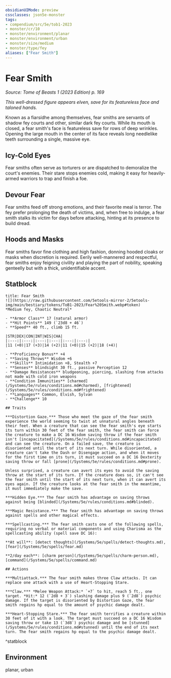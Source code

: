 ```yaml
---
obsidianUIMode: preview
cssclasses: json5e-monster
tags:
- compendium/src/5e/tob1-2023
- monster/cr/10
- monster/environment/planar
- monster/environment/urban
- monster/size/medium
- monster/type/fey
aliases: ["Fear Smith"]
---
```

# Fear Smith
*Source: Tome of Beasts 1 (2023 Edition) p. 169*  

*This well-dressed figure appears elven, save for its featureless face and taloned hands.*

Known as a fiarsídhe among themselves, fear smiths are servants of shadow fey courts and other, similar dark fey courts. While its mouth is closed, a fear smith's face is featureless save for rows of deep wrinkles. Opening the large mouth in the center of its face reveals long needlelike teeth surrounding a single, massive eye.

## Icy-Cold Eyes

Fear smiths often serve as torturers or are dispatched to demoralize the court's enemies. Their stare stops enemies cold, making it easy for heavily-armed warriors to trap and finish a foe.

## Devour Fear

Fear smiths feed off strong emotions, and their favorite meal is terror. The fey prefer prolonging the death of victims, and, when free to indulge, a fear smith stalks its victim for days before attacking, hinting at its presence to build dread.

## Hoods and Masks

Fear smiths favor fine clothing and high fashion, donning hooded cloaks or masks when discretion is required. Eerily well-mannered and respectful, fear smiths enjoy feigning civility and playing the part of nobility, speaking genteelly but with a thick, unidentifiable accent.

## Statblock

```ad-statblock
title: Fear Smith
![](https://raw.githubusercontent.com/5etools-mirror-2/5etools-img/main/bestiary/tokens/ToB1-2023/Fear%20Smith.webp#token)
*Medium fey, Chaotic Neutral*

- **Armor Class** 17 (natural armor)
- **Hit Points** 149 (`23d8 + 46`)
- **Speed** 40 ft., climb 15 ft.

|STR|DEX|CON|INT|WIS|CHA|
|:---:|:---:|:---:|:---:|:---:|:---:|
|11 (+0)|17 (+3)|14 (+2)|11 (+0)|15 (+2)|18 (+4)|

- **Proficiency Bonus** +4
- **Saving Throws** Wisdom +6
- **Skills** Intimidation +8, Stealth +7
- **Senses** blindsight 30 ft., passive Perception 12
- **Damage Resistances** bludgeoning, piercing, slashing from attacks not made with cold iron weapons
- **Condition Immunities** [charmed](/Systems/5e/rules/conditions.md#charmed), [frightened](/Systems/5e/rules/conditions.md#frightened)
- **Languages** Common, Elvish, Sylvan
- **Challenge** 10

## Traits

***Distortion Gaze.*** Those who meet the gaze of the fear smith experience the world seeming to twist at unnatural angles beneath their feet. When a creature that can see the fear smith's eye starts its turn within 30 feet of the fear smith, the fear smith can force the creature to make a DC 16 Wisdom saving throw if the fear smith isn't [incapacitated](/Systems/5e/rules/conditions.md#incapacitated) and can see the creature. On a failed save, the creature is disoriented until the start of its next turn. While disoriented, a creature can't take the Dash or Disengage action, and when it moves for the first time on its turn, it must succeed on a DC 16 Dexterity saving throw or fall [prone](/Systems/5e/rules/conditions.md#prone).

Unless surprised, a creature can avert its eyes to avoid the saving throw at the start of its turn. If the creature does so, it can't see the fear smith until the start of its next turn, when it can avert its eyes again. If the creature looks at the fear smith in the meantime, it must immediately make the save.

***Hidden Eye.*** The fear smith has advantage on saving throws against being [blinded](/Systems/5e/rules/conditions.md#blinded).

***Magic Resistance.*** The fear smith has advantage on saving throws against spells and other magical effects.

***Spellcasting.*** The fear smith casts one of the following spells, requiring no verbal or material components and using Charisma as the spellcasting ability (spell save DC 16):

**At will**: [detect thoughts](/Systems/5e/spells/detect-thoughts.md), [fear](/Systems/5e/spells/fear.md)

**2/day each**: [charm person](/Systems/5e/spells/charm-person.md), [command](/Systems/5e/spells/command.md)

## Actions

***Multiattack.*** The fear smith makes three Claw attacks. It can replace one attack with a use of Heart-Stopping Stare.

***Claw.*** *Melee Weapon Attack:* `+7` to hit, reach 5 ft., one target. *Hit:* 12 (`2d8 + 3`) slashing damage plus 9 (`2d8`) psychic damage. If the target is disoriented by Distortion Gaze, the fear smith regains hp equal to the amount of psychic damage dealt.

***Heart-Stopping Stare.*** The fear smith terrifies a creature within 30 feet of it with a look. The target must succeed on a DC 16 Wisdom saving throw or take 13 (`3d8`) psychic damage and be [stunned](/Systems/5e/rules/conditions.md#stunned) until the end of its next turn. The fear smith regains hp equal to the psychic damage dealt.
```
^statblock

## Environment

planar, urban